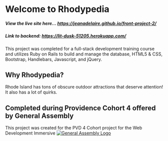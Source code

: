 # Welcome to Rhodypedia

##### View the live site here... https://jeanadelaire.github.io/front-project-2/
##### Link to backend: https://lit-dusk-51205.herokuapp.com/

This project was completed for a full-stack development training course and utilizes Ruby on Rails to build and manage the database, HTML5 & CSS, Bootstrap, Handlebars, Javascript, and jQuery.

## Why Rhodypedia?

Rhode Island has tons of obscure outdoor attractions that deserve attention! It also has a lot of quirks.

## Completed during Providence Cohort 4 offered by General Assembly

This project was created for the PVD 4 Cohort project for the Web Development Immersive
[![General Assembly Logo](https://camo.githubusercontent.com/1a91b05b8f4d44b5bbfb83abac2b0996d8e26c92/687474703a2f2f692e696d6775722e636f6d2f6b6538555354712e706e67)](https://generalassemb.ly/education/web-development-immersive)
